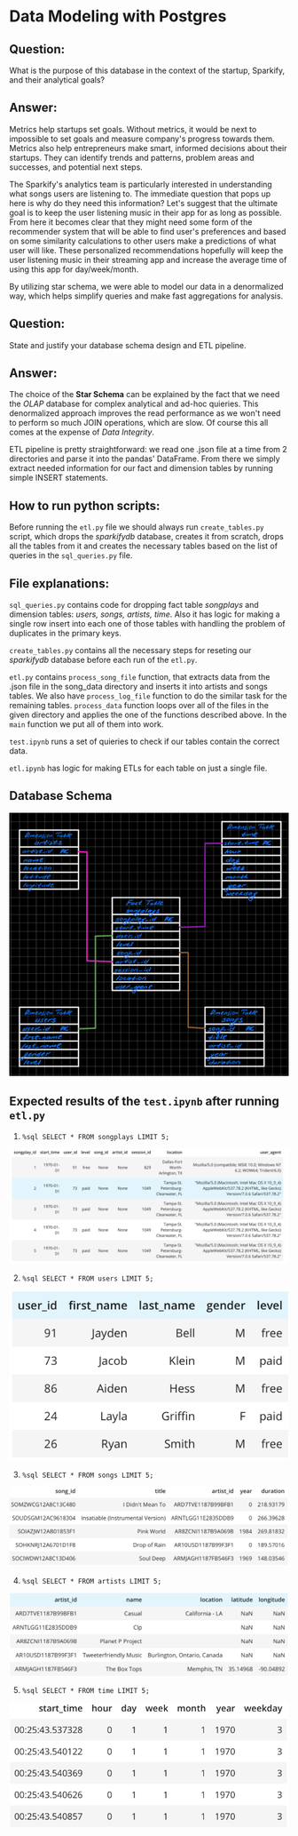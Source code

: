 # Data Modeling with Postgres

## Question:

What is the purpose of this database in the context of the startup, Sparkify, and their analytical goals?

## Answer:

Metrics help startups set goals. Without metrics, it would be next to impossible to set goals and measure company's progress towards them. Metrics also help entrepreneurs make smart, informed decisions about their startups. They can identify trends and patterns, problem areas and successes, and potential next steps.

The Sparkify's analytics team is particularly interested in understanding what songs users are listening to. The immediate question that pops up here is why do they need this information? Let's suggest that the ultimate goal is to keep the user listening music in their app for as long as possible. From here it becomes clear that they might need some form of the recommender system that will be able to find user's preferences and based on some similarity calculations to other users make a predictions of what user will like. These personalized recommendations hopefully will keep the user listening music in their streaming app and increase the average time of using this app for day/week/month.

By utilizing star schema, we were able to model our data in a denormalized way, which helps simplify queries and make fast aggregations for analysis.

## Question:

State and justify your database schema design and ETL pipeline.

## Answer:

The choice of the **Star Schema** can be explained by the fact that we need the *OLAP* database for complex analytical and ad-hoc quieries. This denormalized approach improves the read performance as we won't need to perform so much JOIN operations, which are slow. Of course this all comes at the expense of *Data Integrity*.

ETL pipeline is pretty straightforward: we read one .json file at a time from 2 directories and parse it into the pandas' DataFrame. From there we simply extract needed information for our fact and dimension tables by running simple INSERT statements.

## How to run python scripts:

Before running the `etl.py` file we should always run `create_tables.py` script, which drops the *sparkifydb* database, creates it from scratch, drops all the tables from it and creates the necessary tables based on the list of queries in the `sql_queries.py` file. 

## File explanations:

`sql_queries.py` contains code for dropping fact table *songplays* and dimension tables: *users, songs, artists, time*. Also it has logic for making a single row insert into each one of those tables with handling the problem of duplicates in the primary keys. 

`create_tables.py` contains all the necessary steps for reseting our *sparkifydb* database before each run of the `etl.py`.

`etl.py` contains `process_song_file` function, that extracts data from the .json file in the song_data directory and inserts it into artists and songs tables. We also have `process_log_file` function to do the similar task for the remaining tables. `process_data` function loops over all of the files in the given directory and applies the one of the functions described above. In the `main` function we put all of them into work.

`test.ipynb` runs a set of quieries to check if our tables contain the correct data.

`etl.ipynb` has logic for making ETLs for each table on just a single file.

## Database Schema

![star_schema](./images/db_schema.png)

## Expected results of the `test.ipynb` after running `etl.py`

1. `%sql SELECT * FROM songplays LIMIT 5;`

![songplays](./images/songplays.png)

2. `%sql SELECT * FROM users LIMIT 5;`

![users](./images/users.png)

3. `%sql SELECT * FROM songs LIMIT 5;`

![songs](./images/songs.png)

4. `%sql SELECT * FROM artists LIMIT 5;`

![artists](./images/artists.png)

5. `%sql SELECT * FROM time LIMIT 5;`

![time](./images/time.png)

